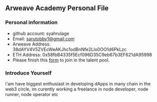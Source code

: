 ## Arweave Academy Personal File

### Personal information

- github account: syahrulage
- Email: sarutobby1@gmail.com
- Arweave Address: 38dAYV4V5ZVEcWeAKJhc1odBnNfe2Llo0OO1d6PkLzc
- ETH Address: 0x58fbB4335f5Ecf096D35C9eb67b3EF621dA95998
- Please finish this [form](https://docs.google.com/forms/d/e/1FAIpQLSfWA5fIIcBgmRppm3jNz5vmf9Mai_QMVil-2pO4r7YKn_Zhtw/viewform?usp=sf_link) to join in the talent pool.

### Introduce Yourself
 i'am have biggest enthusiast in developing dApps in many chain in the web3 circle, im curently working a freelance in node developer, node runner, node operator etc
